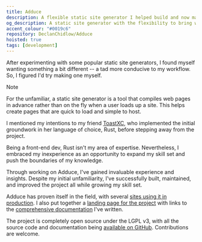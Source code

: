 ```yaml
---
title: Adduce
description: A flexible static site generator I helped build and now maintain. Discussing how I expanded my skills beyond front-end development to create a production-ready, open-source tool now powering multiple websites, complete with comprehensive documentation.
og_description: A static site generator with the flexibility to bring web projects to life.
accent_colour: "#0019c6"
repository: DeclanChidlow/Adduce
hoisted: true
tags: [development]
---
```


After experimenting with some popular static site generators, I found myself wanting something a bit different -- a tad more conducive to my workflow. So, I figured I'd try making one myself.

> [!NOTE]
> For the unfamiliar, a static site generator is a tool that compiles web pages in advance rather than on the fly when a user loads up a site. This helps create pages that are quick to load and simple to host.

I mentioned my intentions to my friend [ToastXC](https://toastxc.xyz), who implemented the initial groundwork in her language of choice, Rust, before stepping away from the project.

Being a front-end dev, Rust isn't my area of expertise. Nevertheless, I embraced my inexperience as an opportunity to expand my skill set and push the boundaries of my knowledge.

Through working on Adduce, I've gained invaluable experience and insights. Despite my initial unfamiliarity, I've successfully built, maintained, and improved the project all while growing my skill set.

Adduce has proven itself in the field, with several [sites using it in production](https://github.com/DeclanChidlow/Adduce?tab=readme-ov-file#sites-using-adduce). I also put together a [landing page for the project](https://adduce.vale.rocks) with links to the [comprehensive documentation](https://github.com/DeclanChidlow/Adduce/wiki) I've written.

The project is completely open source under the LGPL v3, with all the source code and documentation being [available on GitHub](https://github.com/DeclanChidlow/Adduce). Contributions are welcome.
